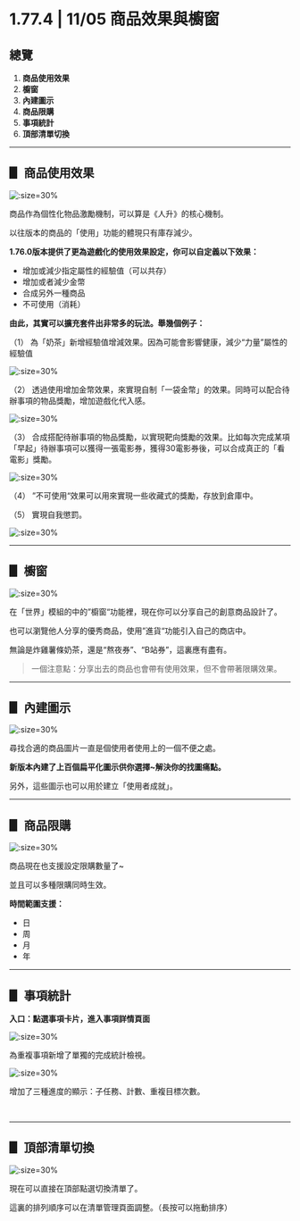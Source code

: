 # 1.77.4 | 11/05 商品效果與櫥窗


## 總覽

1. **商品使用效果**
2. **櫥窗**
3. **內建圖示**
4. **商品限購**
5. **事項統計**
6. **頂部清單切換**

<!-- more -->

---

## ▋ 商品使用效果

![](_media/176-7/01.png ':size=30%')



商品作為個性化物品激勵機制，可以算是《人升》的核心機制。

以往版本的商品的「使用」功能的體現只有庫存減少。



**1.76.0版本提供了更為遊戲化的使用效果設定，你可以自定義以下效果：**

- 增加或減少指定屬性的經驗值（可以共存）
- 增加或者減少金幣
- 合成另外一種商品
- 不可使用（消耗）



**由此，其實可以擴充套件出非常多的玩法。舉幾個例子：**

（1）  為「奶茶」新增經驗值增減效果。因為可能會影響健康，減少“力量”屬性的經驗值

![](_media/176-7/02.png ':size=30%')

（2） 透過使用增加金幣效果，來實現自制「一袋金幣」的效果。同時可以配合待辦事項的物品獎勵，增加遊戲化代入感。

![](_media/176-7/03.png ':size=30%')

（3） 合成搭配待辦事項的物品獎勵，以實現靶向獎勵的效果。比如每次完成某項「早起」待辦事項可以獲得一張電影券，獲得30電影券後，可以合成真正的「看電影」獎勵。

![](_media/176-7/01.png ':size=30%')

（4） ”不可使用“效果可以用來實現一些收藏式的獎勵，存放到倉庫中。

（5） 實現自我懲罰。

![](_media/176-7/04.png ':size=30%')

---

## ▋ 櫥窗

![](_media/176-7/05.png ':size=30%')

在「世界」模組的中的”櫥窗“功能裡，現在你可以分享自己的創意商品設計了。

也可以瀏覽他人分享的優秀商品，使用”進貨“功能引入自己的商店中。



無論是炸雞薯條奶茶，還是“熬夜券”、“B站券”，這裏應有盡有。

> 一個注意點：分享出去的商品也會帶有使用效果，但不會帶著限購效果。

---

## ▋ 內建圖示

![](_media/176-7/06.png ':size=30%')

尋找合適的商品圖片一直是個使用者使用上的一個不便之處。

**新版本內建了上百個扁平化圖示供你選擇~解決你的找圖痛點。**



另外，這些圖示也可以用於建立「使用者成就」。

---

## ▋ 商品限購

![](_media/176-7/07.png ':size=30%')

商品現在也支援設定限購數量了~

並且可以多種限購同時生效。



**時間範圍支援：**

- 日
- 周
- 月
- 年



---

## ▋ 事項統計

**入口：點選事項卡片，進入事項詳情頁面**

![](_media/176-7/08.png ':size=30%')

為重複事項新增了單獨的完成統計檢視。



![](_media/176-7/09.jpg ':size=30%')

增加了三種進度的顯示：子任務、計數、重複目標次數。

<br />

---

## ▋ 頂部清單切換

![](_media/176-7/09.png ':size=30%')

現在可以直接在頂部點選切換清單了。

這裏的排列順序可以在清單管理頁面調整。（長按可以拖動排序）
